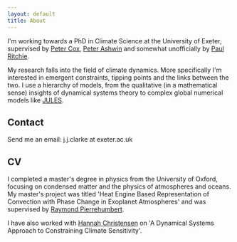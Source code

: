 ```yaml
---
layout: default
title: About
---
```

I'm working towards a PhD in Climate Science at the University of Exeter, supervised by [Peter Cox](http://emps.exeter.ac.uk/mathematics/staff/pmc205), [Peter Ashwin](http://emps.exeter.ac.uk/mathematics/staff/pashwin) and somewhat unofficially by [Paul Ritchie](https://emps.exeter.ac.uk/mathematics/staff/pdlr201).

My research falls into the field of climate dynamics. More specifically I'm interested in emergent constraints, tipping points and the links between the two. I use a hierarchy of models, from the
qualitative (in a mathematical sense) insights of dynamical systems theory to complex global numerical models like
[JULES](https://jules.jchmr.org/).

Contact
---
Send me an email: j.j.clarke at exeter.ac.uk

CV
---
I completed a master's degree in physics from the University of Oxford, focusing on condensed matter
and the physics of atmospheres and oceans. My master's project was titled 'Heat Engine Based Representation of
Convection with Phase Change in Exoplanet Atmospheres' and was supervised by  [Raymond Pierrehumbert](https://users.physics.ox.ac.uk/~pierrehumbert/).

I have also worked with [Hannah Christensen](http://hannahchristensen.co.uk/) on 'A Dynamical Systems
Approach to Constraining Climate Sensitivity'.
